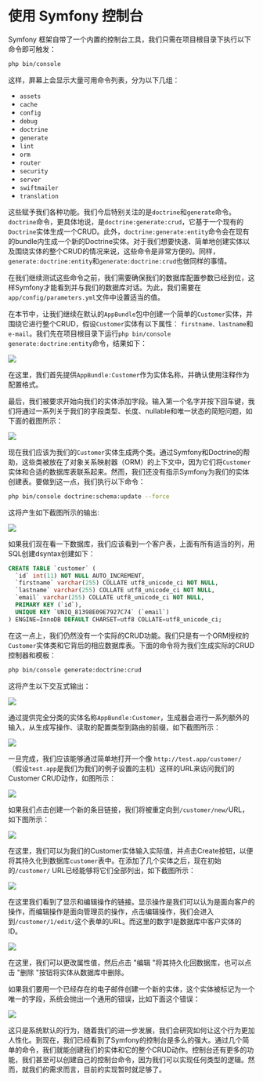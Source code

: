 # 使用 Symfony 控制台

Symfony 框架自带了一个内置的控制台工具，我们只需在项目根目录下执行以下命令即可触发：

```bash
php bin/console
```

这样，屏幕上会显示大量可用命令列表，分为以下几组：

* `assets`
* `cache`
* `config`
* `debug`
* `doctrine`
* `generate`
* `lint`
* `orm`
* `router`
* `security`
* `server`
* `swiftmailer`
* `translation`

这些赋予我们各种功能。我们今后特别关注的是`doctrine`和`generate`命令。`doctrine`命令，更具体地说，是`doctrine:generate:crud`，它基于一个现有的`Doctrine`实体生成一个CRUD。此外，`doctrine:generate:entity`命令会在现有的bundle内生成一个新的Doctrine实体。对于我们想要快速、简单地创建实体以及围绕实体的整个CRUD的情况来说，这些命令是非常方便的。同样，`generate:doctrine:entity`和`generate:doctrine:crud`也做同样的事情。

在我们继续测试这些命令之前，我们需要确保我们的数据库配置参数已经到位，这样Symfony才能看到并与我们的数据库对话。为此，我们需要在`app/config/parameters.yml`文件中设置适当的值。

在本节中，让我们继续在默认的`AppBundle`包中创建一个简单的`Customer`实体，并围绕它进行整个CRUD，假设`Customer`实体有以下属性： `firstname、lastname`和`e-mail`。我们先在项目根目录下运行`php bin/console generate:doctrine:entity`命令，结果如下：

![](../../.gitbook/assets/image%20%28170%29.png)

在这里，我们首先提供`AppBundle:Customer`作为实体名称，并确认使用注释作为配置格式。

最后，我们被要求开始向我们的实体添加字段。输入第一个名字并按下回车键，我们将通过一系列关于我们的字段类型、长度、nullable和唯一状态的简短问题，如下面的截图所示：

![](../../.gitbook/assets/image%20%28163%29.png)

现在我们应该为我们的`Customer`实体生成两个类。通过Symfony和Doctrine的帮助，这些类被放在了对象关系映射器（ORM）的上下文中，因为它们将`Customer`实体和合适的数据库表联系起来。然而，我们还没有指示Symfony为我们的实体创建表。要做到这一点，我们执行以下命令：

```bash
php bin/console doctrine:schema:update --force
```

这将产生如下截图所示的输出:

![](../../.gitbook/assets/image%20%28164%29.png)

如果我们现在看一下数据库，我们应该看到一个客户表，上面有所有适当的列，用SQL创建dsyntax创建如下：

```sql
CREATE TABLE `customer` (
  `id` int(11) NOT NULL AUTO_INCREMENT,
  `firstname` varchar(255) COLLATE utf8_unicode_ci NOT NULL,
  `lastname` varchar(255) COLLATE utf8_unicode_ci NOT NULL,
  `email` varchar(255) COLLATE utf8_unicode_ci NOT NULL,
  PRIMARY KEY (`id`),
  UNIQUE KEY `UNIQ_81398E09E7927C74` (`email`)
) ENGINE=InnoDB DEFAULT CHARSET=utf8 COLLATE=utf8_unicode_ci;
```

在这一点上，我们仍然没有一个实际的CRUD功能。我们只是有一个ORM授权的`Customer`实体类和它背后的相应数据库表。下面的命令将为我们生成实际的CRUD控制器和模板：

```bash
php bin/console generate:doctrine:crud
```

这将产生以下交互式输出：

![](../../.gitbook/assets/image%20%28150%29.png)

通过提供完全分类的实体名称`AppBundle:Customer`，生成器会进行一系列额外的输入，从生成写操作、读取的配置类型到路由的前缀，如下截图所示：

![](../../.gitbook/assets/image%20%28155%29.png)

一旦完成，我们应该能够通过简单地打开一个像 `http://test.app/customer/`（假设`test.app`是我们为我们的例子设置的主机）这样的URL来访问我们的Customer CRUD动作，如图所示：

![](../../.gitbook/assets/image%20%28206%29.png)

如果我们点击创建一个新的条目链接，我们将被重定向到`/customer/new/`URL，如下图所示：

![](../../.gitbook/assets/image%20%28167%29.png)

在这里，我们可以为我们的Customer实体输入实际值，并点击Create按钮，以便将其持久化到数据库`customer`表中。在添加了几个实体之后，现在初始的`/customer/` URL已经能够将它们全部列出，如下截图所示：

![](../../.gitbook/assets/image%20%28191%29.png)

在这里我们看到了显示和编辑操作的链接。显示操作是我们可以认为是面向客户的操作，而编辑操作是面向管理员的操作，点击编辑操作，我们会进入到`/customer/1/edit/`这个表单的URL。而这里的数字1是数据库中客户实体的ID。

![](../../.gitbook/assets/image%20%28153%29.png)

在这里，我们可以更改属性值，然后点击 "编辑 "将其持久化回数据库，也可以点击 "删除 "按钮将实体从数据库中删除。

如果我们要用一个已经存在的电子邮件创建一个新的实体，这个实体被标记为一个唯一的字段，系统会抛出一个通用的错误，比如下面这个错误：

![](../../.gitbook/assets/image%20%28199%29.png)

这只是系统默认的行为，随着我们的进一步发展，我们会研究如何让这个行为更加人性化。到现在，我们已经看到了Symfony的控制台是多么的强大。通过几个简单的命令，我们就能创建我们的实体和它的整个CRUD动作。控制台还有更多的功能，我们甚至可以创建自己的控制台命令，因为我们可以实现任何类型的逻辑。然而，就我们的需求而言，目前的实现暂时就足够了。

